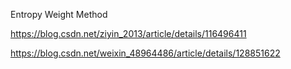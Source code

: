 Entropy Weight Method


https://blog.csdn.net/ziyin_2013/article/details/116496411

https://blog.csdn.net/weixin_48964486/article/details/128851622